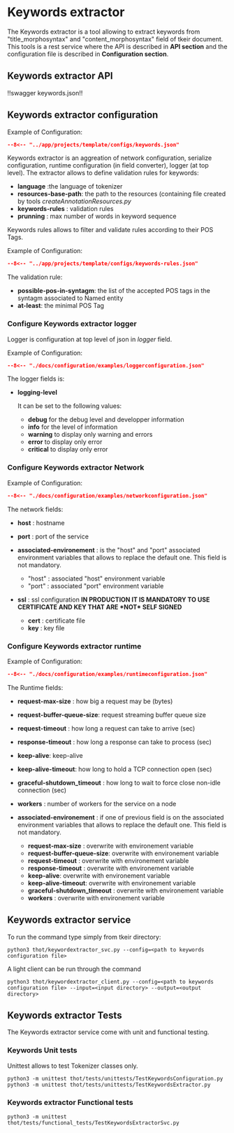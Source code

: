 # Keywords extractor

The Keywords extractor is a tool allowing to extract keywords from "title_morphosyntax" and "content_morphosyntax" field of tkeir document.
This tools is a rest service where the API is described in **API section** and the configuration file is described in **Configuration section**.

## Keywords extractor API

!!swagger keywords.json!!

## Keywords extractor configuration

Example of Configuration:


```json title="keywords.json"
--8<-- "../app/projects/template/configs/keywords.json"
```

Keywords extractor is an aggreation of network configuration, serialize configuration, runtime configuration (in field converter), logger (at top level).
The extractor allows to define validation rules for keywords:

- **language** :the language of tokenizer
- **resources-base-path**: the path to the resources (containing file created by tools *createAnnotationResources.py*
- **keywords-rules** : validation rules
- **prunning** : max number of words in keyword sequence

Keywords rules allows to filter and validate rules according to their POS Tags.

Example of Configuration:

```json title="indexing.json"
--8<-- "../app/projects/template/configs/keywords-rules.json"
```


The validation rule:

- **possible-pos-in-syntagm**: the list of the accepted POS tags in the syntagm associated to Named entity
- **at-least**: the minimal POS Tag

### Configure Keywords extractor logger

Logger is configuration at top level of json in *logger* field.

Example of Configuration:

```json title="logger configuration"
--8<-- "./docs/configuration/examples/loggerconfiguration.json"
```

The logger fields is:

- **logging-level**

  It can be set to the following values:

  - **debug** for the debug level and developper information
  - **info** for the level of information
  - **warning** to display only warning and errors
  - **error** to display only error
  - **critical** to display only error

### Configure Keywords extractor Network

Example of Configuration:

```json title="network configuration"
--8<-- "./docs/configuration/examples/networkconfiguration.json"
```

The network fields:

- **host** : hostname

- **port** : port of the service

- **associated-environement** : is the "host" and "port" associated environment variables that allows to replace the default one. This field is not mandatory.

  - "host" : associated "host" environment variable
  - "port" : associated "port" environment variable

- **ssl** : ssl configuration **IN PRODUCTION IT IS MANDATORY TO USE CERTIFICATE AND KEY THAT ARE \*NOT\* SELF SIGNED**

  - **cert** : certificate file
  - **key** : key file


### Configure Keywords extractor runtime

Example of Configuration:

```json title="network configuration"
--8<-- "./docs/configuration/examples/runtimeconfiguration.json"
```

The Runtime fields:

- **request-max-size** : how big a request may be (bytes)

- **request-buffer-queue-size**: request streaming buffer queue size

- **request-timeout** : how long a request can take to arrive (sec)

- **response-timeout** : how long a response can take to process (sec)

- **keep-alive**: keep-alive

- **keep-alive-timeout**: how long to hold a TCP connection open (sec)

- **graceful-shutdown_timeout** : how long to wait to force close non-idle connection (sec)

- **workers** : number of workers for the service on a node

- **associated-environement** : if one of previous field is on the associated environment variables that allows to replace the  default one. This field is not mandatory.

  - **request-max-size** : overwrite with environement variable
  - **request-buffer-queue-size**: overwrite with environement variable
  - **request-timeout** : overwrite with environement variable
  - **response-timeout** : overwrite with environement variable
  - **keep-alive**: overwrite with environement variable
  - **keep-alive-timeout**: overwrite with environement variable
  - **graceful-shutdown_timeout** : overwrite with environement variable
  - **workers** : overwrite with environement variable

## Keywords extractor service

To run the command type simply from tkeir directory:

```shell
python3 thot/keywordextractor_svc.py --config=<path to keywords configuration file>
```

A light client can be run through the command

```shell
python3 thot/keywordextractor_client.py --config=<path to keywords configuration file> --input=<input directory> --output=<output directory>
```

## Keywords extractor Tests

The Keywords extractor service come with unit and functional testing.

### Keywords Unit tests

Unittest allows to test Tokenizer classes only.

```shell
python3 -m unittest thot/tests/unittests/TestKeywordsConfiguration.py
python3 -m unittest thot/tests/unittests/TestKeywordsExtractor.py
```

### Keywords extractor Functional tests

```shell
python3 -m unittest thot/tests/functional_tests/TestKeywordsExtractorSvc.py
```
